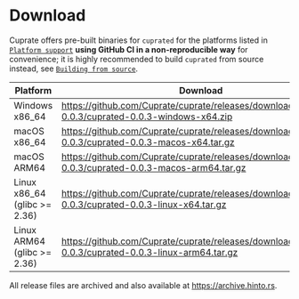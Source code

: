 # Download
Cuprate offers pre-built binaries for `cuprated` for the platforms listed in [`Platform support`](../platform.md) **using GitHub CI in a non-reproducible way** for convenience; it is highly recommended to build `cuprated` from source instead, see [`Building from source`](./source.md).

| Platform                     | Download |
|------------------------------|----------|
| Windows x86_64               | <https://github.com/Cuprate/cuprate/releases/download/cuprated-0.0.3/cuprated-0.0.3-windows-x64.zip>
| macOS x86_64                 | <https://github.com/Cuprate/cuprate/releases/download/cuprated-0.0.3/cuprated-0.0.3-macos-x64.tar.gz>
| macOS ARM64                  | <https://github.com/Cuprate/cuprate/releases/download/cuprated-0.0.3/cuprated-0.0.3-macos-arm64.tar.gz>
| Linux x86_64 (glibc >= 2.36) | <https://github.com/Cuprate/cuprate/releases/download/cuprated-0.0.3/cuprated-0.0.3-linux-x64.tar.gz>
| Linux ARM64 (glibc >= 2.36)  | <https://github.com/Cuprate/cuprate/releases/download/cuprated-0.0.3/cuprated-0.0.3-linux-arm64.tar.gz>

All release files are archived and also available at <https://archive.hinto.rs>.
